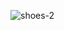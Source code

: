 <!--### Hi there 👋
-->

![shoes-2](https://user-images.githubusercontent.com/92150126/227163116-be219d7c-9cdb-4a5f-a48f-2d51e624eddd.svg)



<!--
**KarolisSad/KarolisSAD** is a ✨ _special_ ✨ repository because its `README.md` (this file) appears on your GitHub profile.

Here are some ideas to get you started:

- 🔭 I’m currently working on ...
- 🌱 I’m currently learning ...
- 👯 I’m looking to collaborate on ...
- 🤔 I’m looking for help with ...
- 💬 Ask me about ...
- 📫 How to reach me: ...
- 😄 Pronouns: ...
- ⚡ Fun fact: ...
-->
